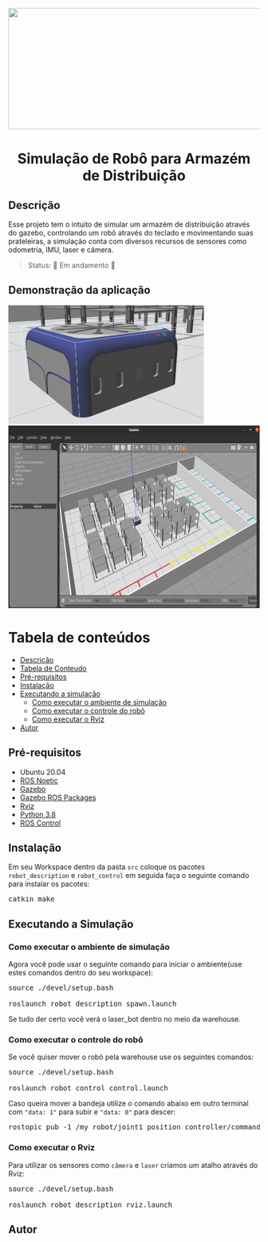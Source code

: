
<p align="middle">
<img src="https://github.com/JorgeLZ13/Warehouse_Gazebo/blob/main/Logo%20simulador%20do%20rob%C3%B4.png"  height="243" width="541"/>
</p>

<h1 align="center">Simulação de Robô para Armazém de Distribuição</h1>


## Descrição
Esse projeto tem o intuito de simular um armazém de distribuição através do gazebo, controlando um robô através do teclado e movimentando suas prateleiras, a simulação conta com diversos recursos de sensores como odometria, IMU, laser e câmera.

>Status: 🚧 Em andamento 🚧


## Demonstração da aplicação

<img src="https://github.com/JorgeLZ13/Warehouse_Gazebo/blob/main/laser_bot.png"  height="238" width="392"/>
<img src="https://github.com/JorgeLZ13/Warehouse_Gazebo/blob/main/warehouse_gazebo.png"  height="366" width="651"/>


Tabela de conteúdos
=================
<!--ts-->
   * [Descrição](#Descrição)
   * [Tabela de Conteudo](#Tabela-de-conteúdos)
   * [Pré-requisitos](#Pré-requisitos)
   * [Instalação](#Instalação)
   * [Executando a simulação](#Executando-a-Simulação)
      * [Como executar o ambiente de simulação](#Como-executar-o-ambiente-de-simulação)
      * [Como executar o controle do robô](#Como-executar-o-controle-do-robô)
      * [Como executar o Rviz](#Como-executar-o-Rviz)
   * [Autor](#Autor)
<!--te-->

## Pré-requisitos 
* Ubuntu 20.04
* <a href="http://wiki.ros.org/noetic/Installation/Ubuntu"> ROS Noetic</a>
* <a href="http://gazebosim.org/tutorials?tut=install_ubuntu"> Gazebo</a>
* <a href="http://gazebosim.org/tutorials?tut=ros_installing&cat=connect_ros"> Gazebo ROS Packages</a>
* <a href="http://wiki.ros.org/rviz/UserGuide"> Rviz</a>
* <a href="https://docs.python-guide.org/starting/install3/linux/"> Python 3.8</a>
* <a href="http://wiki.ros.org/ros_control"> ROS Control</a>

## Instalação 
Em seu Workspace dentro da pasta <code>src</code> coloque os pacotes <code>robot_description</code> e <code>robot_control</code> 
em seguida faça o seguinte comando para instalar os pacotes:
<pre>
catkin_make
</pre>


## Executando a Simulação

### Como executar o ambiente de simulação
Agora você pode usar o seguinte comando para iniciar o ambiente(use estes comandos dentro do seu workspace):

<pre>
source ./devel/setup.bash<br />
roslaunch robot_description spawn.launch
</pre>

Se tudo der certo você verá o laser_bot dentro no meio da warehouse.

### Como executar o controle do robô
Se você quiser mover o robô pela warehouse use os seguintes comandos:
<pre>
source ./devel/setup.bash<br />
roslaunch robot_control control.launch
</pre>

Caso queira mover a bandeja utilize o comando abaixo em outro terminal com <code>"data: 1"</code> para subir e <code>"data: 0"</code> para descer:

<pre>
rostopic pub -1 /my_robot/joint1_position_controller/command std_msgs/Float64 "data: 0"
</pre>

### Como executar o Rviz
Para utilizar os sensores como <code>câmera</code> e <code>laser</code> criamos um atalho através do Rviz:

<pre>
source ./devel/setup.bash <br />
roslaunch robot_description rviz.launch
</pre>

## Autor

